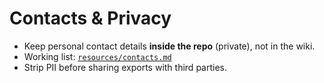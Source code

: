 # Contacts & Privacy

- Keep personal contact details **inside the repo** (private), not in the wiki.
- Working list: [`resources/contacts.md`](https://github.com/justindbilyeu/2ndStory-Services/blob/main/resources/contacts.md)
- Strip PII before sharing exports with third parties.
